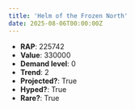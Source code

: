 ```yaml
---
title: 'Helm of the Frozen North'
date: 2025-08-06T00:00:00Z
---
```

- **RAP**: 225742
- **Value**: 330000
- **Demand level**: 0
- **Trend**: 2
- **Projected?**: True
- **Hyped?**: True
- **Rare?**: True
